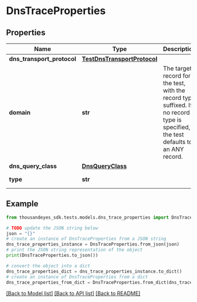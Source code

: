 # DnsTraceProperties


## Properties

Name | Type | Description | Notes
------------ | ------------- | ------------- | -------------
**dns_transport_protocol** | [**TestDnsTransportProtocol**](TestDnsTransportProtocol.md) |  | [optional] 
**domain** | **str** | The target record for the test, with the record type suffixed. If no record type is specified, the test defaults to an ANY record. | 
**dns_query_class** | [**DnsQueryClass**](DnsQueryClass.md) |  | [optional] 
**type** | **str** |  | [optional] [readonly] 

## Example

```python
from thousandeyes_sdk.tests.models.dns_trace_properties import DnsTraceProperties

# TODO update the JSON string below
json = "{}"
# create an instance of DnsTraceProperties from a JSON string
dns_trace_properties_instance = DnsTraceProperties.from_json(json)
# print the JSON string representation of the object
print(DnsTraceProperties.to_json())

# convert the object into a dict
dns_trace_properties_dict = dns_trace_properties_instance.to_dict()
# create an instance of DnsTraceProperties from a dict
dns_trace_properties_from_dict = DnsTraceProperties.from_dict(dns_trace_properties_dict)
```
[[Back to Model list]](../README.md#documentation-for-models) [[Back to API list]](../README.md#documentation-for-api-endpoints) [[Back to README]](../README.md)


